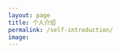 ```yaml
---
layout: page
title: 个人介绍
permalink: /self-introduction/
image: 
---
```


<head>
    <meta charset="UTF-8">
    <meta name="viewport" content="width=device-width, initial-scale=1.0">
    <title>简历预览与下载</title>
    <style>
        /* 简历容器样式 */
        .resume-container {
            width: 100%;
            max-width: 1200px;
            background-color: #fff;
            border-radius: 8px;
            box-shadow: 0 0 10px rgba(0, 0, 0, 0.1);
            padding: 20px;
        }

        /* 简历预览区域样式 */
        .resume-preview {
            margin-bottom: 20px;
        }

        /* 简历操作选项区域样式 */
        .resume-options {
            display: flex;
            justify-content: center;
            gap: 20px;
        }

        /* 按钮样式 */
        .btn {
            display: inline-block;
            padding: 10px 20px;
            background-color: #0056b3;
            color: #fff;
            text-decoration: none;
            border-radius: 4px;
            transition: background-color 0.3s ease;
        }

        /* 按钮悬停效果 */
        .btn:hover {
            background-color: rgb(252, 226, 96);
        }

        /* 响应式设计 */
        @media (max-width: 768px) {
            .resume-container {
                width: 95%;
                padding: 15px;
            }

            .resume-options {
                flex-direction: column;
                align-items: center;
            }
        }
    </style>
</head>

<body>
    <!-- 简历展示区域 -->
    <main class="resume-container">
        <!-- 简历预览区域 -->
        <section class="resume-preview">
            <iframe src="/assets/梁善晴简历 Re.pdf" width="100%" height="600px" style="border: none;"></iframe>
        </section>
        <!-- 简历操作选项区域 -->
        <section class="resume-options">
            <a href="/assets/梁善晴简历 Re.pdf" class="btn" download>下载简历</a>
            <a href="/assets/梁善晴简历 Re.pdf" class="btn" target="_blank">预览简历</a>
        </section>
    </main>
</body>

---
Hi！我是梁善晴，目前是26届复旦大学经济学院金融专硕（基金管理方向）在读，本科就读于复旦大学经济学院经济学系，是一个同时喜欢高谈阔论抽象哲学同时相信实践出真知的非完美型完美主义者。这是关于我的一个更加生动的简历导航（希望如此），感谢您的查看！

***

### 教育背景
##### 复旦大学（研究生）经济学院金融专硕（基金管理方向）
2024.9 - 2026.6   

成绩排名：3.88/4.0   12/119

相关课程：量化投资交易与实务，金融大数据挖掘与分析（机器学习），固定收益理论与实务，金融理论与政策

##### 复旦大学（本科） 经济学
2020.9 - 2024.6   

成绩排名：3.74/4.0   7/80

主修课程：计量经济学，统计学，会计学，财政学，微观经济学，宏观经济学

---
### 实习经历
##### 上海国投孚腾私募基金管理有限公司 战略投资部 战略研究实习生
2024.9-2025.2

<strong>执行AI Infra、AI电力、折扣零售、3D打印出海、抖音DP等多个项目的行业调研、会议访谈、初筛和立项会报告，具有行业快速学习能力，帮助项目推进、辅助投资决策。</strong>
* <strong>行业研究：</strong>为发掘<strong style="color:rgb(114, 114, 114);">AI Infra</strong>行业优质投资标的、协助上海AI算力集群建设，从公司资料、高管和客户访谈、研报等多方面对3家潜在投资标的进行深入分析。从芯片厂商、算力集群、行业终端3大客户类型切入，探讨AI基础设施中间层国产异构芯片格局带来的机会和影响行业天花板的可能问题，了解行业主要公司的<strong style="color: rgb(114, 114, 114);">行业地位、竞争优劣势</strong>，并在产品、技术、合同、现金流等方面对行业主要玩家进行<strong style="color: rgb(114, 114, 114);">竞品对比</strong>，完成<strong style="color: rgb(114, 114, 114);">10+管访及客户访谈和13页项目初筛会报告</strong>。从行业政策、产业链机会拆解、AI新技术应用场景等方面分析<strong style="color: rgb(114, 114, 114);">AI电力</strong>行业行业机会，并深入分析公司核心产品的<strong style="color: rgb(114, 114, 114);">市场规模、竞争优劣势、主要客户</strong>等，<strong style="color: rgb(114, 114, 114);">撰写报告6页</strong>，辅助投资决策。
* <strong>产品研究：</strong>为探索经济下行、消费降级趋势下的低价经济投资标的，从海外上市公司研报、公司官网、线上购物平台及论坛用户评价等多方面对某服装零售折扣初创公司进行产品对比分析。从门店收入、单店模式、财务和资本情况等方面出发搭建海外9家主要零售折扣店的<strong style="color: rgb(114, 114, 114);">竞品分析模型</strong>，以辅助判断某国内折扣店项目的<strong style="color: rgb(114, 114, 114);">运营模式</strong>。

##### 申万宏源证券家电研究所  行业研究实习生
2023.09-2024.01

<strong>深度参与家电行业研究，独立或部分参与公司和行业的研究报告撰写，帮助收集数据资料分析行业前景和公司竞争力，参与数据库的日常更新和会议纪要总结。</strong>
* <strong>行业研究</strong>：挖掘快速增长的清洁电器产业链是否有上游投资标的机会，从公司年报、研报、行业数据库、购物平台用户评价、拆机视频等多渠道了解公司上下游竞争力，并重点分析公司下游洗地机大客户在产品、技术、营销方面的竞争优势。发现公司当前核心竞争力为技术和客户优势带来的切入下游整机业务增长，并通过洗地机市场规模×主要客户市占率×公司代工分享额测算公司未来十年洗地机市场的营收空间，<strong style="color: rgb(114, 114, 114);">独立完成一家清洁电器上游产业链公司的深度报告46页</strong>。另协助完成<strong style="color: rgb(114, 114, 114);">4家公司的深度报告或分析</strong>，如某扫地机新锐公司出海分析、清洁电器企业出口相关分析、某消费电子、主营音箱上市公司财务、技术分析等。
* <strong>产品研究：</strong>持续追踪富有增长前景的清洁电器行业龙头上市公司，从公司官网、线上购物平台、机型测评图文视频等多渠道收集3家扫地机/洗地机龙头公司的产品数据，通过产品价格、技术参数、用户交互体验等方面进行<strong style="color: rgb(114, 114, 114);">竞品对比研究</strong>，分析产品革新点，完成<strong style="color: rgb(114, 114, 114);">excel产品对比表格</strong>维护。
* <strong>数据分析：</strong>跟踪近年来增长较快的小家电行业优质标的，从公司年报、研报、行业数据库收集某小家电上市公司财务数据以及行业层面产品品类和销售渠道的增长数据，使用<strong style="color: rgb(114, 114, 114);">数据透视表</strong>，从行业各品类和销售渠道增长趋势并结合公司财务销售数据，拆分判断公司未来销售增长点，发现公司未来增长主要看点包括主营产品高端化、新拓品类电动牙刷高速增长、抖音渠道的拓展，最后做出增长率预测，<strong style="color: rgb(114, 114, 114);">独立完成收入拆分模型</strong>。

##### 华西证券家电研究所  行业研究实习生 
2023.01-2023.04

* <strong>行业公司研究：</strong>通过行业数据库、公司官网、定期报告、第三方数据和研究报告等快速了解公司，分产品、分渠道、分地区构建公司收入拆分模型，从收入端、盈利端和经营端入手撰写简要的点评。
* <strong>数据分析维护：</strong>跟踪并总结行业板块涨跌幅、原材料价格走势、汇率和海运集装箱价格变动、地产与社零等宏观指标，以及家电各品类主要公司销售情况及渠道分布情况，使用<strong style="color: rgb(114, 114, 114);">vlookup函数维护日常数据库</strong>，制作日报、周报、月报多篇。
* <strong>会议纪要撰写：</strong>听取行业主要上市公司高管会议、投资者会议录音，撰写会议纪要，辅助学习行业分析的主要方向。

##### 数字100  用户洞察实习生                                                                                                           
2022.09-2022.11

<strong>协助公司通过定性访谈、穿测和定量的问卷数据洞察消费者需求和消费市场趋势，为产品提出建议，对后面做消费组的研究形成了一定帮助。</strong>
* <strong>定性：</strong>为公司高管、客户公司目标消费者等的深度访谈和座谈会撰写定性小结，编写templates，总结产品特征，为消费者特征画像，为商家提供产品策略建议；进行桌面研究，收集数据，了解产品特征，绘制Excel或PPT相关图表；撰写关于产品消费者的趋势报告，以及协助撰写最终产品报告。
* <strong>定量：</strong>提出关于客户公司产品的针对性问题，撰写问卷大纲，制作问卷；基于问卷数据，从不同交叉维度分析目标群体特征，制图并撰写消费者洞察分析报告。

---
### 学术经历
###### 港大×北大金融史系教授研究小组  助研
2023.05-2023.07
###### 泛海国际金融学院金融系教授研究小组  助研
2022.07-2022.09
<strong>广泛快速阅读管理学、明清金融史等相关领域中英文文献；使用 Python 库处理数据量百万级别的四大人力资本面板数据。</strong>

---
### 学工经历
在校期间我也有丰富的学生工作经历，它们帮助我锻炼了我的<strong style="color: rgb(114, 114, 114);">人际协调能力、文案写作能力、宣传制作能力</strong>。
* 在班级中，我担任班级信息委员和宣传委员，负责班级通讯稿撰写和公众号宣传。
* 在学工中，我担任复旦大学校学生会学术文化部干事，参与学校跨学科讲座的选题brainstorm、宣传推文撰写、海报制作、活动现场组织等。
* 在社团中，我担任学校户外公益社团核心成员。参与活动主题brainstorm、问卷海报设计、活动组织执行、私域群和公众号运营等。

---
### 语言技能
* <strong>英语水平：</strong>普通话（母语）、英语（托福105，六级619，四级646）
* <strong>数据分析：</strong>熟练使用 Microsoft Office；掌握 Python（数据分析、机器学习、选股策略）、Visual Basic、LaTeX、Stata 等编程语言；自学SQL、Tableau中